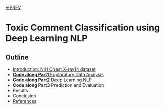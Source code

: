 [<-PREV ](../project.md)

# Toxic Comment Classification using Deep Learning NLP

## Outline
- [Introduction: NIH Chest X-ray14 dataset](intro.md)
- [**Code along Part1** Exploratory Data Analysis](toxiccoment-part1.md) 
- **Code along Part2** Deep Learning NLP
- **Code along Part3** Prediction and Evaluation
- Results
- Conclusion
- [References](references.md)

